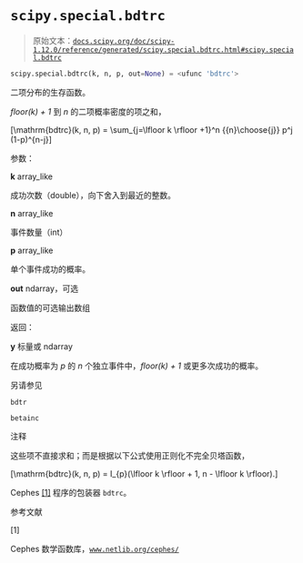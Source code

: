 # `scipy.special.bdtrc`

> 原始文本：[`docs.scipy.org/doc/scipy-1.12.0/reference/generated/scipy.special.bdtrc.html#scipy.special.bdtrc`](https://docs.scipy.org/doc/scipy-1.12.0/reference/generated/scipy.special.bdtrc.html#scipy.special.bdtrc)

```py
scipy.special.bdtrc(k, n, p, out=None) = <ufunc 'bdtrc'>
```

二项分布的生存函数。

*floor(k) + 1* 到 *n* 的二项概率密度的项之和，

\[\mathrm{bdtrc}(k, n, p) = \sum_{j=\lfloor k \rfloor +1}^n {{n}\choose{j}} p^j (1-p)^{n-j}\]

参数：

**k** array_like

成功次数（double），向下舍入到最近的整数。

**n** array_like

事件数量（int）

**p** array_like

单个事件成功的概率。

**out** ndarray，可选

函数值的可选输出数组

返回：

**y** 标量或 ndarray

在成功概率为 *p* 的 *n* 个独立事件中，*floor(k) + 1* 或更多次成功的概率。

另请参见

`bdtr`

`betainc`

注释

这些项不直接求和；而是根据以下公式使用正则化不完全贝塔函数，

\[\mathrm{bdtrc}(k, n, p) = I_{p}(\lfloor k \rfloor + 1, n - \lfloor k \rfloor).\]

Cephes [[1]](#re5fafcb3d4b8-1) 程序的包装器 `bdtrc`。

参考文献

[1]

Cephes 数学函数库，[`www.netlib.org/cephes/`](http://www.netlib.org/cephes/)

